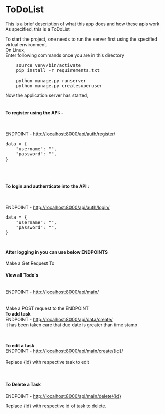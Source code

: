 # ToDoList
This is a brief description of what this app does and how these apis work <br/>
As specified, this is a ToDoList<br/>

To start the project, one needs to run the server first using the specified virtual environment.<br/>
On Linux,<br/>
Enter following commands once you are in this directory<br/>
<pre>
    source venv/bin/activate 
    pip install -r requirements.txt

    python manage.py runserver
    python manage.py createsuperuser
</pre>
Now the application server has started,<br/><br/>

<h4>To register using the API: - </h4><br/>

ENDPOINT - <a href="http://localhost:8000/api/auth/register/">http://localhost:8000/api/auth/register/</a>
<pre>
data = {
    "username": "",
    "password": "",
}
</pre><br/><br/>
<h4>To login and authenticate into the API :</h4><br/>

ENDPOINT - <a href="http://localhost:8000/api/auth/login/">http://localhost:8000/api/auth/login/</a><br/>
<pre>
data = {
    "username": "",
    "password": "",
}
</pre><br/>
<b>After logging in you can use below ENDPOINTS </b>
<br/><br/>
Make a Get Request To
<h4>View all Todo's</h4><br/>
ENDPOINT - <a href="http://localhost:8000/api/main/">http://localhost:8000/api/main/</a><br/>
<br/><br/>
Make a POST request to the ENDPOINT <br/>
<b>To add task </b><br/>
ENDPOINT - <a href="http://localhost:8000/api/main/create/}">http://localhost:8000/api/data/create/</a><br/>
it has been taken care that due date is greater than time stamp

<br/><br/>
<b>To edit a task </b><br/>
ENDPOINT - <a href="http://localhost:8000/api/main/create/{id}/">http://localhost:8000/api/main/create/{id}/</a><br/>
<br/>
Replace {id} with respective task to edit<br/>
<br/><br/>
<h4>To Delete a Task</h4>
ENDPOINT - <a href="http://localhost:8000/api/main/delete/{id}">http://localhost:8000/api/main/delete/{id}</a><br/>

Replace {id} with respective id of task to delete.<br/>

